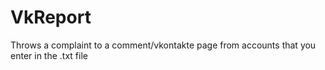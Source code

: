 # VkReport
Throws a complaint to a comment/vkontakte page from accounts that you enter in the .txt file
